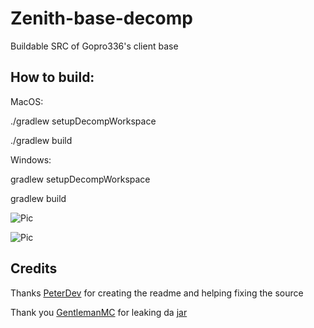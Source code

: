 # Zenith-base-decomp
Buildable SRC of Gopro336's client base
## How to build:
MacOS: 

./gradlew setupDecompWorkspace

./gradlew build



Windows: 

gradlew setupDecompWorkspace

gradlew build

![Pic](https://cdn.discordapp.com/attachments/885971096040505354/896600156768731176/unknown.png)

![Pic](https://cdn.discordapp.com/attachments/885971096040505354/896600067568459856/unknown.png)


## Credits
Thanks [PeterDev](https://github.com/PeterPePem) for creating the readme and helping fixing the source

Thank you [GentlemanMC](https://github.com/GentlemanMC) for leaking da [jar](https://github.com/PlutoSolutions/Zenith-Base-1.7.2)
